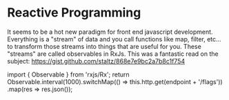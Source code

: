 Reactive Programming
====================

It seems to be a hot new paradigm for front end javascript development.
Everything is a "stream" of data and you call functions like map, filter,
etc... to transform those streams into things that are useful for you. These
"streams" are called observables in RxJs. This was a fantastic read on the
subject: https://gist.github.com/staltz/868e7e9bc2a7b8c1f754

import { Observable } from 'rxjs/Rx';
  return Observable.interval(1000).switchMap(() => this.http.get(endpoint + '/flags'))
        .map(res => res.json());
